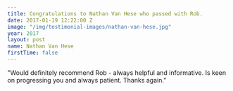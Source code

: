 ```yaml
---
title: Congratulations to Nathan Van Hese who passed with Rob.
date: 2017-01-19 12:22:00 Z
image: "/img/testimonial-images/nathan-van-hese.jpg"
year: 2017
layout: post
name: Nathan Van Hese
firstTime: false
---
```


"Would definitely recommend Rob - always helpful and informative. Is keen on progressing you and always patient. Thanks again."
